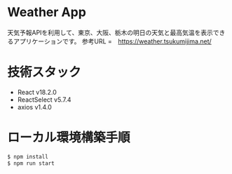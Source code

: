 # Weather App

天気予報APIを利用して、東京、大阪、栃木の明日の天気と最高気温を表示できるアプリケーションです。
参考URL =　https://weather.tsukumijima.net/

# 技術スタック

* React v18.2.0
* ReactSelect v5.7.4
* axios v1.4.0

# ローカル環境構築手順

```sh
$ npm install
$ npm run start
```
